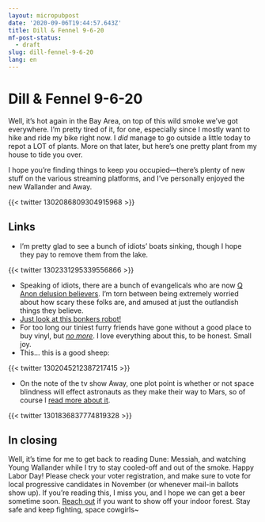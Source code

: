 ```yaml
---
layout: micropubpost
date: '2020-09-06T19:44:57.643Z'
title: Dill & Fennel 9-6-20
mf-post-status:
  - draft
slug: dill-fennel-9-6-20
lang: en
---
```


# Dill & Fennel 9-6-20
Well, it’s hot again in the Bay Area, on top of this wild smoke we’ve got everywhere. I’m pretty tired of it, for one, especially since I mostly want to hike and ride my bike right now. I *did* manage to go outside a little today to repot a LOT of plants. More on that later, but here’s one pretty plant from my house to tide you over.

I hope you’re finding things to keep you occupied—there’s plenty of new stuff on the various streaming platforms, and I’ve personally enjoyed the new Wallander and Away.

{{< twitter 1302086809304915968 >}}

## Links

* I’m pretty glad to see a bunch of idiots’ boats sinking, though I hope they pay to remove them from the lake.

{{< twitter 1302331295339556866 >}}

* Speaking of idiots, there are a bunch of evangelicals who are now [Q Anon delusion believers](https://www.technologyreview.com/2020/08/26/1007611/how-qanon-is-targeting-evangelicals/). I’m torn between being extremely worried about how scary these folks are, and amused at just the outlandish things they believe.
* [Just look at this bonkers robot!](https://www.reddit.com/r/shittyrobots/comments/iizzfz/idk_where_this_belongs_but_thought_this_sub_might/)
* For too long our tiniest furry friends have gone without a good place to buy vinyl, but [*no more*](https://www.thenational.ae/arts-culture/art/ricotta-records-tiny-record-store-by-anonymouse-pops-up-in-sweden-1.1059889). I love everything about this, to be honest. Small joy.
* This... this is a good sheep:

{{< twitter 1302045212387217415 >}}

* On the note of the tv show Away, one plot point is whether or not space blindness will effect astronauts as they make their way to Mars, so of course I [read more about it](https://www.sciencealert.com/we-finally-know-why-astronauts-lose-their-vision-in-space-and-it-s-bad-news-for-mars-missions).

{{< twitter 1301836837774819328 >}}

## In closing

Well, it’s time for me to get back to reading Dune: Messiah, and watching Young Wallander while I try to stay cooled-off and out of the smoke. Happy Labor Day! Please check your voter registration, and make sure to vote for local progressive candidates in November (or whenever mail-in ballots show up). If you’re reading this, I miss you, and I hope we can get a beer sometime soon. [Reach out](mailto:newsletter@brookshelley.com) if you want to show off your indoor forest. Stay safe and keep fighting, space cowgirls~
